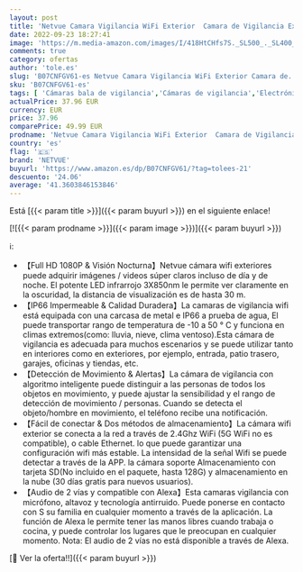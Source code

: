 ```yaml
---
layout: post
title: 'Netvue Camara Vigilancia WiFi Exterior  Camara de Vigilancia Exterior Full HD 1080P Visión Nocturna  Camara IP Audio Bidireccional y Compatible con Alexa  Humano Movimiento & Alerta Instantánea'
date: 2022-09-23 18:27:41
image: 'https://m.media-amazon.com/images/I/418HtCHfs7S._SL500_._SL400_.jpg'
comments: true
category: ofertas
author: 'tole.es'
slug: 'B07CNFGV61-es Netvue Camara Vigilancia WiFi Exterior Camara de...'
sku: 'B07CNFGV61-es'
tags: [ 'Cámaras bala de vigilancia','Cámaras de vigilancia','Electrónica','Fotografía y videocámaras','alexa','netvue','🇪🇸', ]
actualPrice: 37.96 EUR
currency: EUR
price: 37.96
comparePrice: 49.99 EUR
prodname: 'Netvue Camara Vigilancia WiFi Exterior  Camara de Vigilancia Exterior Full HD 1080P Visión Nocturna  Camara IP Audio Bidireccional y Compatible con Alexa  Humano Movimiento & Alerta Instantánea'
country: 'es'
flag: '🇪🇸'
brand: 'NETVUE'
buyurl: 'https://www.amazon.es/dp/B07CNFGV61/?tag=tolees-21'
descuento: '24.06'
average: '41.3603846153846'
---
```


Está [{{< param title >}}]({{< param buyurl >}}) en el siguiente enlace!

[![{{< param prodname >}}]({{< param image >}})]({{< param buyurl >}})

ℹ️:

- 【Full HD 1080P & Visión Nocturna】Netvue cámara wifi exteriores puede adquirir imágenes / videos súper claros incluso de día y de noche. El potente LED infrarrojo 3X850nm le permite ver claramente en la oscuridad, la distancia de visualización es de hasta 30 m.
- 【IP66 Impermeable & Calidad Duradera】La camaras de vigilancia wifi está equipada con una carcasa de metal e IP66 a prueba de agua, El puede transportar rango de temperatura de -10 a 50 ° C y funciona en climas extremos(como: lluvia, nieve, clima ventoso).Esta cámara de vigilancia es adecuada para muchos escenarios y se puede utilizar tanto en interiores como en exteriores, por ejemplo, entrada, patio trasero, garajes, oficinas y tiendas, etc.
- 【Detección de Movimiento & Alertas】La cámara de vigilancia con algoritmo inteligente puede distinguir a las personas de todos los objetos en movimiento, y puede ajustar la sensibilidad y el rango de detección de movimiento / personas. Cuando se detecta el objeto/hombre en movimiento, el teléfono recibe una notificación.
- 【Fácil de conectar & Dos métodos de almacenamiento】La cámara wifi exterior se conecta a la red a través de 2.4Ghz WiFi (5G WiFi no es compatible), o cable Ethernet. lo que puede garantizar una configuración wifi más estable. La intensidad de la señal Wifi se puede detectar a través de la APP. la cámara soporte Almacenamiento con tarjeta SD(No incluido en el paquete, hasta 128G) y almacenamiento en la nube (30 días gratis para nuevos usuarios). 
- 【Audio de 2 vías y compatible con Alexa】Esta camaras vigilancia con micrófono, altavoz y tecnología antirruido. Puede ponerse en contacto con S su familia en cualquier momento a través de la aplicación. La función de Alexa le permite tener las manos libres cuando trabaja o cocina, y puede controlar los lugares que le preocupan en cualquier momento. Nota: El audio de 2 vías no está disponible a través de Alexa.

[🛒 Ver la oferta!!]({{< param buyurl >}})
